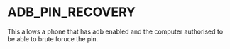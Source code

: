 # ADB_PIN_RECOVERY
This allows a phone that has adb enabled and the computer authorised to be able to brute foruce the pin.
